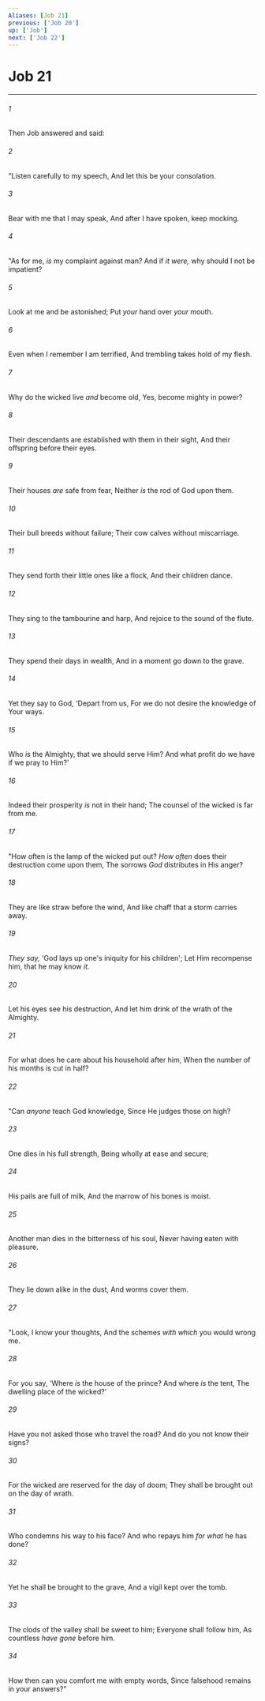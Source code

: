 ```yaml
---
Aliases: [Job 21]
previous: ['Job 20']
up: ['Job']
next: ['Job 22']
---
```

# Job 21

***


###### 1 
Then Job answered and said: 

###### 2 
"Listen carefully to my speech, And let this be your consolation. 

###### 3 
Bear with me that I may speak, And after I have spoken, keep mocking. 

###### 4 
"As for me, _is_ my complaint against man? And if _it were,_ why should I not be impatient? 

###### 5 
Look at me and be astonished; Put _your_ hand over _your_ mouth. 

###### 6 
Even when I remember I am terrified, And trembling takes hold of my flesh. 

###### 7 
Why do the wicked live _and_ become old, Yes, become mighty in power? 

###### 8 
Their descendants are established with them in their sight, And their offspring before their eyes. 

###### 9 
Their houses _are_ safe from fear, Neither _is_ the rod of God upon them. 

###### 10 
Their bull breeds without failure; Their cow calves without miscarriage. 

###### 11 
They send forth their little ones like a flock, And their children dance. 

###### 12 
They sing to the tambourine and harp, And rejoice to the sound of the flute. 

###### 13 
They spend their days in wealth, And in a moment go down to the grave. 

###### 14 
Yet they say to God, 'Depart from us, For we do not desire the knowledge of Your ways. 

###### 15 
Who _is_ the Almighty, that we should serve Him? And what profit do we have if we pray to Him?' 

###### 16 
Indeed their prosperity _is_ not in their hand; The counsel of the wicked is far from me. 

###### 17 
"How often is the lamp of the wicked put out? _How often_ does their destruction come upon them, The sorrows _God_ distributes in His anger? 

###### 18 
They are like straw before the wind, And like chaff that a storm carries away. 

###### 19 
_They say,_ 'God lays up one's iniquity for his children'; Let Him recompense him, that he may know _it._ 

###### 20 
Let his eyes see his destruction, And let him drink of the wrath of the Almighty. 

###### 21 
For what does he care about his household after him, When the number of his months is cut in half? 

###### 22 
"Can _anyone_ teach God knowledge, Since He judges those on high? 

###### 23 
One dies in his full strength, Being wholly at ease and secure; 

###### 24 
His pails are full of milk, And the marrow of his bones is moist. 

###### 25 
Another man dies in the bitterness of his soul, Never having eaten with pleasure. 

###### 26 
They lie down alike in the dust, And worms cover them. 

###### 27 
"Look, I know your thoughts, And the schemes _with which_ you would wrong me. 

###### 28 
For you say, 'Where _is_ the house of the prince? And where _is_ the tent, The dwelling place of the wicked?' 

###### 29 
Have you not asked those who travel the road? And do you not know their signs? 

###### 30 
For the wicked are reserved for the day of doom; They shall be brought out on the day of wrath. 

###### 31 
Who condemns his way to his face? And who repays him _for what_ he has done? 

###### 32 
Yet he shall be brought to the grave, And a vigil kept over the tomb. 

###### 33 
The clods of the valley shall be sweet to him; Everyone shall follow him, As countless _have gone_ before him. 

###### 34 
How then can you comfort me with empty words, Since falsehood remains in your answers?"
